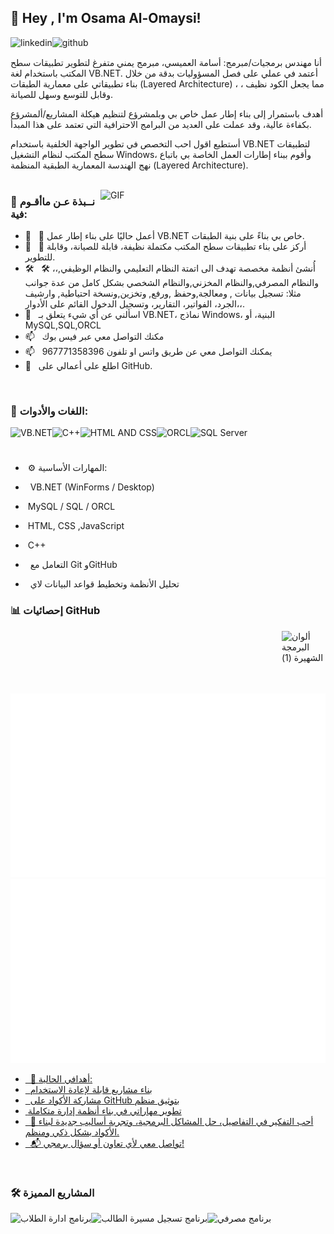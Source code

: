 ## 👋 Hey , I'm Osama Al-Omaysi!
<a href='https://www.linkedin.com/in/osama-vbnet/'><img align='left' alt="linkedin" src="https://raw.githubusercontent.com/rahul-jha98/rahul-jha98/561d474902b59c7429ec22bb73e225696c27b202/assets/linkedin.svg" height='18px'/></a>
<a href='https://github.com/osama-vbnet'><img align='left' alt="github" src="https://raw.githubusercontent.com/rahul-jha98/rahul-jha98/main/assets/github.svg" height='18px'/></a>

<br clear="left"/>

أنا مهندس برمجيات/مبرمج:  أسامة العميسي، مبرمج يمني متفرغ لتطوير تطبيقات سطح المكتب باستخدام لغة VB.NET. أعتمد في عملي على فصل المسؤوليات بدقة من خلال بناء تطبيقاتي على معمارية الطبقات (Layered Architecture) ، مما يجعل الكود نظيف ، وقابل للتوسع وسهل للصيانة.

أهدف باستمرار إلى بناء إطار عمل خاص بي وبلمشرؤع  لتنظيم هيكلة المشاريع/ألمشرؤع بكفاءة عالية، وقد عملت على العديد من البرامج الاحترافية التي تعتمد على هذا المبدأ.

أستطيع اقول احب التخصص في تطوير الواجهة الخلفية باستخدام VB.NET لتطبيقات سطح المكتب لنظام التشغيل Windows، وأقوم ببناء إطارات العمل الخاصة بي باتباع نهج الهندسة المعمارية الطبقية المنظمة (Layered Architecture).
<br/>
<br/>

<img align="right" alt="GIF" src="https://raw.githubusercontent.com/rahul-jha98/rahul-jha98/main/techstack.gif" width="360px"/>


### 🧐 نــبذة عـن ماأقـوم فية:

- 🔭 &nbsp; 🔭 أعمل حاليًا على بناء إطار عمل VB.NET خاص بي بناءً على بنية الطبقات.  
- 🧱 &nbsp; 🧱 أركز على بناء تطبيقات سطح المكتب مكتملة  نظيفة، قابلة للصيانة، وقابلة للتطوير.  
- 🛠️ &nbsp; 🛠️  ،،أُنشئ أنظمة مخصصة تهدف الى اتمتة النظام التعليمي والنظام الوظيفي, والنظام المصرفي,والنظام المخزني,والنظام الشخصي بشكل كامل من عدة جوانب مثلا: تسجيل بيانات , ومعالجة,وحفظ ,ورفع, وتخزين,ونسخة احتياطية, وارشيف ،،الجرد، الفواتير، التقارير، وتسجيل الدخول القائم على الأدوار.  
- 💬 &nbsp; اسألني عن أي شيء يتعلق بـ VB.NET، نماذج Windows، البنية، أو MySQL,SQL,ORCL  
- 📫 &nbsp; مكنك التواصل معي عبر فيس بوك
- 📫 &nbsp; يمكنك التواصل معي عن طريق واتس او تلفون 967771358396 
- 💼 &nbsp; اطلع على أعمالي على GitHub. 


<br/>


### 🔨 اللغات والأدوات:
<a href="#"><img align="left" alt="VB.NET" height="42px" src="https://encrypted-tbn0.gstatic.com/images?q=tbn:ANd9GcRMwfNKzAhxxwWjyavg5x5n3teZiiKIve1lgpXyn_EFsbI0HkHn0wlkCIM&s"></a>
<a href="#"><img align="left" alt="C++" height="42px" src="https://encrypted-tbn0.gstatic.com/images?q=tbn:ANd9GcSzL9DuZHJFcckaKhmLCuTFQPJDvBeyqiOdLQ&s" >
<a href="#"><img align="left" alt="HTML AND CSS" height="42px" src="https://encrypted-tbn0.gstatic.com/images?q=tbn:ANd9GcR2wmrnXo9dJV5NClac5Qdyhj0JuQBjXv-M7dLEoWlM5As1XIuO1pSoyixhEKdXGXpgPDk&usqp=CAU"></a>
<a href="#"><img align="left" alt="ORCL" height="42px" src="https://alkhwarzmi.com/storage/zHIcoC6WEhiXUJD0c2U4voWhW7WEI3YQHlJz50h6.jpg"></a>
<a href="#"><img align="left" alt="SQL Server" height="42px" src="https://encrypted-tbn0.gstatic.com/images?q=tbn:ANd9GcSkWfxeDPdgHnYdOkQx2851M847STDZwSw_Hw&s"></a>


<br clear="left"/>


- &nbsp;⚙️ المهارات الأساسية:


- &nbsp; VB.NET (WinForms / Desktop)

- &nbsp;MySQL / SQL / ORCL

- &nbsp;HTML, CSS ,JavaScript

- &nbsp;C++

- &nbsp; التعامل مع Git وGitHub

- &nbsp; تحليل الأنظمة وتخطيط قواعد البيانات
لاي

### 📊 إحصائيات GitHub

<img width="70" align="right" height="100" alt="ألوان البرمجة الشهيرة (1)" src="https://github.com/user-attachments/assets/adfef1e8-5074-4d99-835b-1cc913d3514a" />
<a href='https://github.com/osama-vbnet'>
  
![Stats Overview](https://raw.githubusercontent.com/rahul-jha98/github-stats-transparent/output/generated/overview.svg)  
![Most Used Languages](https://raw.githubusercontent.com/rahul-jha98/github-stats-transparent/output/generated/languages.svg)


- &nbsp; 🎯 أهدافي الحالية:
 - &nbsp; بناء مشاريع قابلة لإعادة الاستخدام
  - &nbsp; مشاركة الأكواد على GitHub بتوثيق منظم
  -  &nbsp;تطوير مهاراتي في بناء أنظمة إدارة متكاملة
- &nbsp; 🧩 أحب التفكير في التفاصيل، حل المشاكل البرمجية، وتجربة أساليب جديدة لبناء الأكواد بشكل ذكي ومنظم.
- &nbsp; 📬 تواصل معي لأي تعاون أو سؤال برمجي!

</a>

<br/>

### 🛠️ المشاريع المميزة
<a href="#"><img alt="برنامج ادارة الطلاب" src="./projects/inventory.svg" height="68" align="left"></a>
<a href="#"><img alt="برنامج تسجيل مسيرة الطالب" src="./projects/reportbuilder.svg" height="68" align="left"></a>
<a href="#"><img alt="برنامج مصرفي" src="./projects/login.svg" height="68" align="left"></a>

<br clear="left"/>

